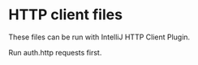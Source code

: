 # HTTP client files

These files can be run with IntelliJ HTTP Client Plugin.

Run auth.http requests first.